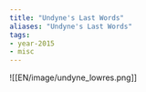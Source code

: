 ```yaml
---
title: "Undyne's Last Words"
aliases: "Undyne's Last Words"
tags:
- year-2015
- misc
---
```

![[EN/image/undyne_lowres.png]]